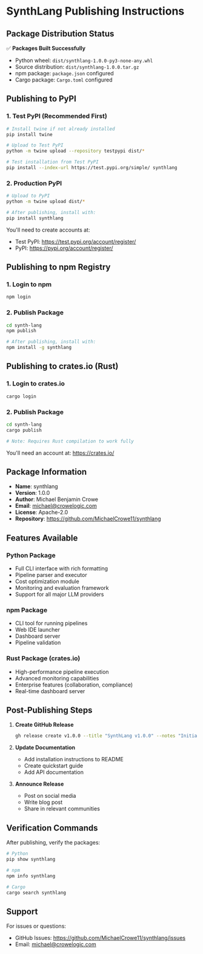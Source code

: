 # SynthLang Publishing Instructions

## Package Distribution Status

✅ **Packages Built Successfully**
- Python wheel: `dist/synthlang-1.0.0-py3-none-any.whl`
- Source distribution: `dist/synthlang-1.0.0.tar.gz`
- npm package: `package.json` configured
- Cargo package: `Cargo.toml` configured

## Publishing to PyPI

### 1. Test PyPI (Recommended First)
```bash
# Install twine if not already installed
pip install twine

# Upload to Test PyPI
python -m twine upload --repository testpypi dist/*

# Test installation from Test PyPI
pip install --index-url https://test.pypi.org/simple/ synthlang
```

### 2. Production PyPI
```bash
# Upload to PyPI
python -m twine upload dist/*

# After publishing, install with:
pip install synthlang
```

You'll need to create accounts at:
- Test PyPI: https://test.pypi.org/account/register/
- PyPI: https://pypi.org/account/register/

## Publishing to npm Registry

### 1. Login to npm
```bash
npm login
```

### 2. Publish Package
```bash
cd synth-lang
npm publish

# After publishing, install with:
npm install -g synthlang
```

## Publishing to crates.io (Rust)

### 1. Login to crates.io
```bash
cargo login
```

### 2. Publish Package
```bash
cd synth-lang
cargo publish

# Note: Requires Rust compilation to work fully
```

You'll need an account at: https://crates.io/

## Package Information

- **Name**: synthlang
- **Version**: 1.0.0
- **Author**: Michael Benjamin Crowe
- **Email**: michael@crowelogic.com
- **License**: Apache-2.0
- **Repository**: https://github.com/MichaelCrowe11/synthlang

## Features Available

### Python Package
- Full CLI interface with rich formatting
- Pipeline parser and executor
- Cost optimization module
- Monitoring and evaluation framework
- Support for all major LLM providers

### npm Package
- CLI tool for running pipelines
- Web IDE launcher
- Dashboard server
- Pipeline validation

### Rust Package (crates.io)
- High-performance pipeline execution
- Advanced monitoring capabilities
- Enterprise features (collaboration, compliance)
- Real-time dashboard server

## Post-Publishing Steps

1. **Create GitHub Release**
   ```bash
   gh release create v1.0.0 --title "SynthLang v1.0.0" --notes "Initial release of SynthLang - The Generative AI Pipeline DSL"
   ```

2. **Update Documentation**
   - Add installation instructions to README
   - Create quickstart guide
   - Add API documentation

3. **Announce Release**
   - Post on social media
   - Write blog post
   - Share in relevant communities

## Verification Commands

After publishing, verify the packages:

```bash
# Python
pip show synthlang

# npm
npm info synthlang

# Cargo
cargo search synthlang
```

## Support

For issues or questions:
- GitHub Issues: https://github.com/MichaelCrowe11/synthlang/issues
- Email: michael@crowelogic.com